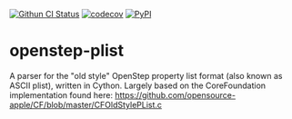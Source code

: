 [![Githun CI Status](https://github.com/fonttools/skia-pathops/workflows/Wheels/badge.svg)](https://github.com/fonttools/skia-pathops/actions?query=workflow%3A%22Build+%2B+Deploy%22)
[![codecov](https://codecov.io/gh/fonttools/openstep-plist/branch/master/graph/badge.svg)](https://codecov.io/gh/fonttools/openstep-plist)
[![PyPI](https://img.shields.io/pypi/v/openstep-plist.svg)](https://pypi.org/project/openstep-plist/)

# openstep-plist

A parser for the "old style" OpenStep property list format (also known as ASCII
plist), written in Cython.
Largely based on the CoreFoundation implementation found here:
https://github.com/opensource-apple/CF/blob/master/CFOldStylePList.c
